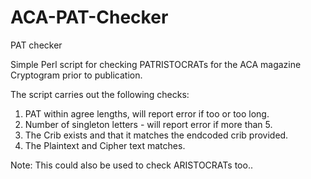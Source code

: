 # ACA-PAT-Checker
PAT checker

Simple Perl script for checking PATRISTOCRATs for the ACA magazine Cryptogram prior to publication.

The script carries out the following checks:

1. PAT within agree lengths, will report error if too or too long.
2. Number of singleton letters - will report error if more than 5.
3. The Crib exists and that it matches the endcoded crib provided.
4. The Plaintext and Cipher text matches.

Note:  This could also be used to check ARISTOCRATs too..
